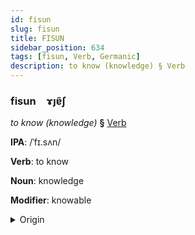 ```yaml
---
id: fisun
slug: fisun
title: FISUN
sidebar_position: 634
tags: [fisun, Verb, Germanic]
description: to know (knowledge) § Verb
---
```


### fisun&emsp;<span kind="abugida">ɤȷɐ̃ʃ</span>

*to know (knowledge)* **§** [Verb](../../tags/Verb)

**IPA**: /ˈfɪ.sʌn/

**Verb**: to know

**Noun**: knowledge

**Modifier**: knowable

<details>
    <summary>Origin</summary>
    German Wissen /ˈvɪsən/<br/>
    <em>Germanic Language Family</em>
</details>